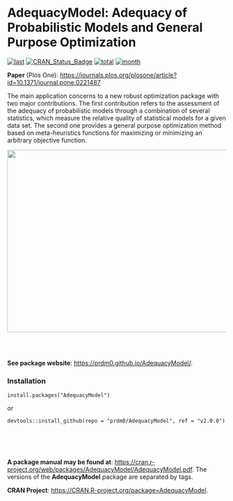 # AdequacyModel: Adequacy of Probabilistic Models and General Purpose Optimization


[![last](https://www.r-pkg.org/badges/last-release/AdequacyModel)](https://CRAN.R-project.org/package=AdequacyModel)
[![CRAN_Status_Badge](https://www.r-pkg.org/badges/version/AdequacyModel)](https://CRAN.R-project.org/package=AdequacyModel)
[![total](http://cranlogs.r-pkg.org/badges/grand-total/AdequacyModel)](https://CRAN.R-project.org/package=AdequacyModel)
[![month](https://cranlogs.r-pkg.org/badges/AdequacyModel)](https://CRAN.R-project.org/package=AdequacyModel)


**Paper** (Plos One): https://journals.plos.org/plosone/article?id=10.1371/journal.pone.0221487

The main application concerns to a new robust optimization package with two major contributions. The first contribution refers to the assessment of the adequacy of probabilistic models through a combination of several statistics, which measure the relative quality of statistical models for a given data set. The second one provides a general purpose optimization method based on meta-heuristics functions for maximizing or minimizing an arbitrary objective function.

<p align="center">
<img src="https://raw.githubusercontent.com/prdm0/tempfiles/master/logo_gimp.png" height="420" width="700">
</br>           
</p>
</br>
</br>

**See package website**: https://prdm0.github.io/AdequacyModel/.


### Installation

```
install.packages("AdequacyModel")
```
or 

```
devtools::install_github(repo = "prdm0/AdequacyModel", ref = "v2.0.0")
``` 
<br><br><br>


**A package manual may be found at**: https://cran.r-project.org/web/packages/AdequacyModel/AdequacyModel.pdf. The versions of the **AdequacyModel** package are separated by tags.

**CRAN Project**:  https://CRAN.R-project.org/package=AdequacyModel.
